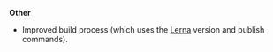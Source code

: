 **Other**

* Improved build process (which uses the [Lerna](https://lerna.js.org/) version and publish commands).